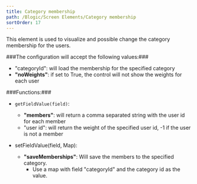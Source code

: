 ```yaml
---
title: Category membership
path: /Blogic/Screen Elements/Category membership
sortOrder: 17
---
```


This element is used to visualize and possible change the category membership for the users.



###The configuration will accept the following values:###


 - "categoryId": will load the membership for the specified category
 - <b>"noWeights"</b>: if set to True, the control will not show the weights for each user




###Functions:###


 - `getFieldValue(field)`:
    - <b>"members"</b>: will return a comma separated string with the user id for each member
    - "user id": will return the weight of the specified user id, -1 if the user is not a member



 - setFieldValue(field, Map):
    - <b>"saveMemberships"</b>: Will save the members to the specified category.
        - Use a map with field "categoryId" and the category id as the value.


